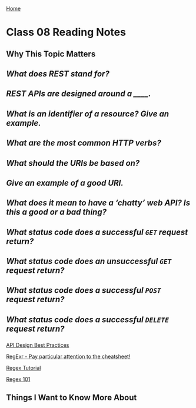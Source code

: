 [Home](https://pgmorales76.github.io/reading_notes_301/)

# Class 08 Reading Notes

## Why This Topic Matters

###

## *What does REST stand for?*

###

## *REST APIs are designed around a ____.*

###

## *What is an identifier of a resource? Give an example.*

###

## *What are the most common HTTP verbs?*

###

## *What should the URIs be based on?*

###

## *Give an example of a good URI.*

###

## *What does it mean to have a ‘chatty’ web API? Is this a good or a bad thing?*

###

## *What status code does a successful `GET` request return?*

###

## *What status code does an unsuccessful `GET` request return?*

###

## *What status code does a successful `POST` request return?*

###

## *What status code does a successful `DELETE` request return?*

###

[API Design Best Practices](https://docs.microsoft.com/en-us/azure/architecture/best-practices/api-design)

[RegExr - Pay particular attention to the cheatsheet!](https://regexr.com/)

[Regex Tutorial](https://medium.com/factory-mind/regex-tutorial-a-simple-cheatsheet-by-examples-649dc1c3f285)

[Regex 101](https://regex101.com/)

## Things I Want to Know More About

###
